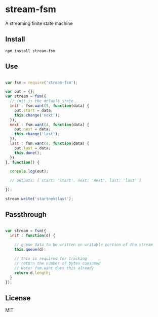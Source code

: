# stream-fsm

A streaming finite state machine

## Install

`npm install stream-fsm`

## Use

```javascript

var fsm = require('stream-fsm');

var out = {};
var stream = fsm({
  // init is the default state
  init : fsm.want(5, function(data) {
    out.start = data;
    this.change('next');
  }),
  next : fsm.want(4, function(data) {
    out.next = data;
    this.change('last');
  }),
  last : fsm.want(4, function(data) {
    out.last = data;
    this.done();
  })
}, function() {

  console.log(out);

  // outputs: { start: 'start', next: 'next', last: 'last' }

});

stream.write('startnextlast');

```

## Passthrough

```javascript

var stream = fsm({
  init : function(d) {
   
    // queue data to be written on writable portion of the stream
    this.queue(d);

    // this is required for tracking
    // return the number of bytes consumed
    // Note: fsm.want does this already
    return d.length;
  }
});

```

## License

MIT
